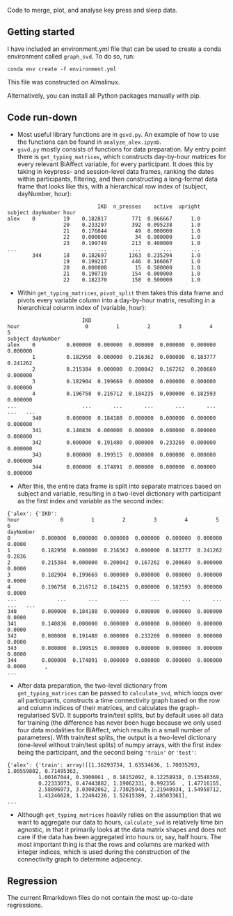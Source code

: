 Code to merge, plot, and analyse key press and sleep data.

## Getting started

I have included an environment.yml file that can be used to create a conda environment called `graph_svd`. To do so, run:

```console
conda env create -f environment.yml
```

This file was constructed on Almalinux.

Alternatively, you can install all Python packages manually with pip.

## Code run-down

- Most useful library functions are in `gsvd.py`. An example of how to use the functions can be found in `analyze_alex.ipynb`.
- `gsvd.py` mostly consists of functions for data preparation. My entry point there is `get_typing_matrices`, which constructs day-by-hour matrices for every relevant BiAffect variable, for every participant. It does this by taking in keypress- and session-level data frames, ranking the dates within participants, filtering, and then constructing a long-format data frame that looks like this, with a hierarchical row index of (subject, dayNumber, hour):
```
                             IKD  n_presses    active  upright
subject dayNumber hour                                        
alex    0         19    0.182817        771  0.066667      1.0
                  20    0.233297        392  0.095238      1.0
                  21    0.176844         49  0.000000      1.0
                  22    0.000000         34  0.000000      1.0
                  23    0.199749        213  0.400000      1.0
...                          ...        ...       ...      ...
        344       18    0.182697       1363  0.235294      1.0
                  19    0.199217        446  0.166667      1.0
                  20    0.000000         15  0.500000      1.0
                  21    0.198719        154  0.000000      1.0
                  22    0.182370        158  0.500000      1.0
```
- Within `get_typing_matrices`, `pivot_split` then takes this data frame and pivots every variable column into a day-by-hour matrix, resulting in a hierarchical column index of (variable, hour):
```
                        IKD                                                    
hour                     0         1         2         3         4         5    
subject dayNumber                                                               
alex    0          0.000000  0.000000  0.000000  0.000000  0.000000  0.000000   
        1          0.182950  0.000000  0.216362  0.000000  0.183777  0.241262   
        2          0.215384  0.000000  0.200042  0.167262  0.200689  0.000000   
        3          0.182904  0.199669  0.000000  0.000000  0.000000  0.000000   
        4          0.196758  0.216712  0.184235  0.000000  0.182593  0.000000   
...                     ...       ...       ...       ...       ...       ...   ...
        340        0.000000  0.184188  0.000000  0.000000  0.000000  0.000000   
        341        0.140836  0.000000  0.000000  0.000000  0.000000  0.000000   
        342        0.000000  0.191480  0.000000  0.233269  0.000000  0.000000   
        343        0.000000  0.199515  0.000000  0.000000  0.000000  0.000000   
        344        0.000000  0.174891  0.000000  0.000000  0.000000  0.000000   
```
- After this, the entire data frame is split into separate matrices based on subject and variable, resulting in a two-level dictionary with participant as the first index and variable as the second index:
```
{'alex': {'IKD': 
hour             0         1         2         3         4         5       6   
dayNumber                                                                       
0          0.000000  0.000000  0.000000  0.000000  0.000000  0.000000  0.0000   
1          0.182950  0.000000  0.216362  0.000000  0.183777  0.241262  0.2836   
2          0.215384  0.000000  0.200042  0.167262  0.200689  0.000000  0.0000   
3          0.182904  0.199669  0.000000  0.000000  0.000000  0.000000  0.0000   
4          0.196758  0.216712  0.184235  0.000000  0.182593  0.000000  0.0000   
...             ...       ...       ...       ...       ...       ...     ...   ...
340        0.000000  0.184188  0.000000  0.000000  0.000000  0.000000  0.0000   
341        0.140836  0.000000  0.000000  0.000000  0.000000  0.000000  0.0000   
342        0.000000  0.191480  0.000000  0.233269  0.000000  0.000000  0.0000   
343        0.000000  0.199515  0.000000  0.000000  0.000000  0.000000  0.0000   
344        0.000000  0.174891  0.000000  0.000000  0.000000  0.000000  0.0000      ,
...
```
- After data preparation, the two-level dictionary from `get_typing_matrices` can be passed to `calculate_svd`, which loops over all participants, constructs a time connectivity graph based on the row and column indices of their matrices, and calculates the graph-regularised SVD. It supports train/test splits, but by default uses all data for training (the difference has never been huge because we only used four data modalities for BiAffect, which results in a small number of parameters). With train/test splits, the output is a two-level dictionary (one-level without train/test splits) of numpy arrays, with the first index being the participant, and the second being `'train'` or `'test'`:
```
{'alex': {'train': array([[1.36293734, 1.63534636, 1.70035293, 1.00559802, 0.71495363,
          1.00167044, 0.3900861 , 0.18152092, 0.12258938, 0.13548369,
          0.22333073, 0.47443882, 1.19062331, 0.992356  , 1.47716155,
          2.58896073, 3.03002062, 2.73025944, 2.21940934, 1.54958712,
          1.41246628, 1.22464226, 1.52615389, 2.48503361],
...
```
- Although `get_typing_matrices` heavily relies on the assumption that we want to aggregate our data to hours, `calculate_svd` is relatively time bin agnostic, in that it primarily looks at the data matrix shapes and does not care if the data has been aggregated into hours or, say, half hours. The most important thing is that the rows and columns are marked with integer indices, which is used during the construction of the connectivity graph to determine adjacency.

## Regression

The current Rmarkdown files do not contain the most up-to-date regressions.
